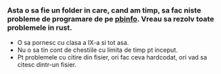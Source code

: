 ### Asta o sa fie un folder in care, cand am timp, sa fac niste probleme de programare de pe [pbinfo](https://www.pbinfo.ro). Vreau sa rezolv toate problemele in rust.
* O sa pornesc cu clasa a IX-a si tot asa.
* Nu o sa tin cont de chestiile cu limita de timp pt inceput.
* Pt problemele cu citire din fisier, ori fac ceva hardcodat, ori vad sa citesc dintr-un fisier.
